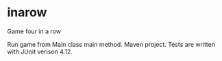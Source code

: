 # inarow
Game four in a row

Run game from Main class main method.
Maven project.
Tests are written with JUnit verison 4.12.

